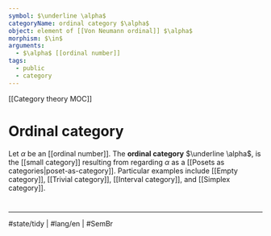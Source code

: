 ```yaml
---
symbol: $\underline \alpha$
categoryName: ordinal category $\alpha$
object: element of [[Von Neumann ordinal]] $\alpha$
morphism: $\in$
arguments:
  - $\alpha$ [[ordinal number]]
tags:
  - public
  - category
---
```

[[Category theory MOC]]
# Ordinal category

Let $\alpha$ be an [[ordinal number]].
The **ordinal category** $\underline \alpha$, is the [[small category]] resulting from regarding $\alpha$ as a [[Posets as categories|poset-as-category]].
Particular examples include [[Empty category]], [[Trivial category]], [[Interval category]], and [[Simplex category]].

#
---
#state/tidy | #lang/en | #SemBr
